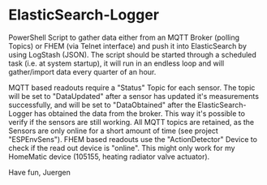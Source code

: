 # ElasticSearch-Logger
PowerShell Script to gather data either from an MQTT Broker (polling Topics) or FHEM (via Telnet interface) and push it into ElasticSearch by using LogStash (JSON).
The script should be started through a scheduled task (i.e. at system startup), it will run in an endless loop and will gather/import data every quarter of an hour.

MQTT based readouts require a "Status" Topic for each sensor. The topic will be set to "DataUpdated" after a sensor has updated it's measurements successfully, and will be set to "DataObtained" after the ElasticSearch-Logger has obtained the data from the broker.
This way it's possible to verify if the sensors are still working. All MQTT topics are retained, as the Sensors are only online for a short amount of time (see project "ESPEnvSens").
FHEM based readouts use the "ActionDetector" Device to check if the read out device is "online". This might only work for my HomeMatic device (105155, heating radiator valve actuator).

Have fun,
Juergen
